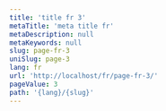 ```yaml
---
title: 'title fr 3'
metaTitle: 'meta title fr'
metaDescription: null
metaKeywords: null
slug: page-fr-3
uniSlug: page-3
lang: fr
url: 'http://localhost/fr/page-fr-3/'
pageValue: 3
path: '{lang}/{slug}'
---
```

